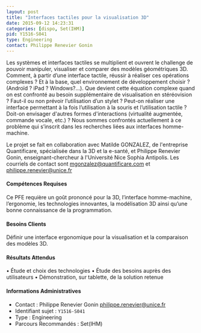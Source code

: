 ```yaml
---
layout: post
title: "Interfaces tactiles pour la visualisation 3D"
date: 2015-09-12 14:23:31
categories: [dispo, Set(IHM)]
pid: Y1516-S041
type: Engineering
contact: Philippe Renevier Gonin
---
```

       
Les systèmes et interfaces tactiles se multiplient et ouvrent le challenge de pouvoir manipuler, visualiser et comparer des modèles géométriques 3D. Comment, à partir d’une interface tactile, réussir à réaliser ces opérations complexes ? Et à la base, quel environnement de développement choisir ? (Androïd ? iPad ? Windows?...). Que devient cette équation complexe quand on est confronté au besoin supplémentaire de visualisation en stéréovision ? Faut-il ou non prévoir l’utilisation d’un stylet ? Peut-on réaliser une interface permettant à la fois l’utilisation à la souris et l’utilisation tactile ? Doit-on envisager d'autres formes d'interactions (virtualité augmentée, commande vocale, etc.) ? Nous sommes confrontés actuellement à ce problème qui s’inscrit dans les recherches liées aux interfaces homme-machine.

Le projet se fait en collaboration avec Matilde GONZALEZ, de l'entreprise Quantificare, spécialisée dans la 3D et la e-santé, et Philippe Renevier Gonin, enseignant-chercheur à l'Université Nice Sophia Antipolis. Les courriels de contact sont mgonzalez@quantificare.com et philippe.renevier@unice.fr

#### Compétences Requises
Ce PFE requière un goût prononcé pour la 3D, l’interface homme-machine, l’ergonomie, les technologies innovantes, la modélisation 3D ainsi qu’une bonne connaissance de la programmation.


#### Besoins Clients
Définir une interface ergonomique pour la visualisation et la comparaison des modèles 3D.

#### Résultats Attendus
•	Étude et choix des technologies
•	Étude des besoins auprès des utilisateurs
•	Démonstration, sur tablette, de la solution retenue
     

#### Informations Administratives
  * Contact : Philippe Renevier Gonin <philippe.renevier@unice.fr>
  * Identifiant sujet : `Y1516-S041`
  * Type : Engineering
  * Parcours Recommandés : Set(IHM)
     